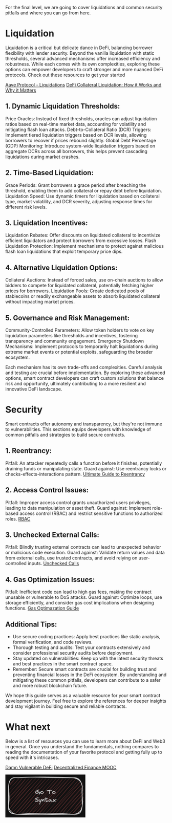 For the final level, we are going to cover liquidations and common security pitfalls and where you can go from here.

# Liquidation
Liquidation is a critical but delicate dance in DeFi, balancing borrower flexibility with lender security. Beyond the vanilla liquidation with static thresholds, several advanced mechanisms offer increased efficiency and robustness. While each comes with its own complexities, exploring these options can empower developers to craft stronger and more nuanced DeFi protocols. Check out these resources to get your started

[Aave Protocol - Liquidations](https://docs.aave.com/developers/guides/liquidations)
[DeFi Collateral Liquidation: How it Works and Why it Matters](https://medium.com/@Prolitus01/defi-collateral-liquidation-how-it-works-and-why-it-matters-637282cbaebb)

## 1. Dynamic Liquidation Thresholds:
Price Oracles: Instead of fixed thresholds, oracles can adjust liquidation ratios based on real-time market data, accounting for volatility and mitigating flash loan attacks.
Debt-to-Collateral Ratio (DCR) Triggers: Implement tiered liquidation triggers based on DCR levels, allowing borrowers to recover if prices rebound slightly.
Global Debt Percentage (GDP) Monitoring: Introduce system-wide liquidation triggers based on aggregate DCRs across all borrowers, this helps prevent cascading liquidations during market crashes.

## 2. Time-Based Liquidation:
Grace Periods: Grant borrowers a grace period after breaching the threshold, enabling them to add collateral or repay debt before liquidation.
Liquidation Speed: Use dynamic timers for liquidation based on collateral type, market volatility, and DCR severity, adjusting response times for different risk levels.

## 3. Liquidation Incentives:
Liquidation Rebates: Offer discounts on liquidated collateral to incentivize efficient liquidators and protect borrowers from excessive losses.
Flash Liquidation Protection: Implement mechanisms to protect against malicious flash loan liquidations that exploit temporary price dips.

## 4. Alternative Liquidation Options:
Collateral Auctions: Instead of forced sales, use on-chain auctions to allow bidders to compete for liquidated collateral, potentially fetching higher prices for borrowers.
Liquidation Pools: Create dedicated pools of stablecoins or readily exchangeable assets to absorb liquidated collateral without impacting market prices.

## 5. Governance and Risk Management:
Community-Controlled Parameters: Allow token holders to vote on key liquidation parameters like thresholds and incentives, fostering transparency and community engagement.
Emergency Shutdown Mechanisms: Implement protocols to temporarily halt liquidations during extreme market events or potential exploits, safeguarding the broader ecosystem.


Each mechanism has its own trade-offs and complexities. Careful analysis and testing are crucial before implementation. By exploring these advanced options, smart contract developers can craft custom solutions that balance risk and opportunity, ultimately contributing to a more resilient and innovative DeFi landscape.

# Security

Smart contracts offer autonomy and transparency, but they're not immune to vulnerabilities. This sections equips developers with knowledge of common pitfalls and strategies to build secure contracts.

## 1. Reentrancy:

Pitfall: An attacker repeatedly calls a function before it finishes, potentially draining funds or manipulating state.
Guard against: Use reentrancy locks or checks-effects-interactions pattern.
[Ultimate Guide to Reentrancy](https://medium.com/immunefi/the-ultimate-guide-to-reentrancy-19526f105ac)

## 2. Access Control Issues:

Pitfall: Improper access control grants unauthorized users privileges, leading to data manipulation or asset theft.
Guard against: Implement role-based access control (RBAC) and restrict sensitive functions to authorized roles.
[RBAC](https://docs.openzeppelin.com/contracts/3.x/access-control)

## 3. Unchecked External Calls:

Pitfall: Blindly trusting external contracts can lead to unexpected behavior or malicious code execution.
Guard against: Validate return values and data from external calls, use trusted contracts, and avoid relying on user-controlled inputs.
[Unchecked Calls](https://dev.to/kamilpolak/hack-solidity-unchecked-call-return-value-7og)

## 4. Gas Optimization Issues:

Pitfall: Inefficient code can lead to high gas fees, making the contract unusable or vulnerable to DoS attacks.
Guard against: Optimize loops, use storage efficiently, and consider gas cost implications when designing functions.
[Gas Optimazation Guide](https://marmooz.hashnode.dev/ultimate-guide-for-gas-optimization-on-ethereum)

## Additional Tips:

- Use secure coding practices: Apply best practices like static analysis, formal verification, and code reviews.
- Thorough testing and audits: Test your contracts extensively and consider professional security audits before deployment.
- Stay updated on vulnerabilities: Keep up with the latest security threats and best practices in the smart contract space.
- Remember: Secure smart contracts are crucial for building trust and preventing financial losses in the DeFi ecosystem. By understanding and mitigating these common pitfalls, developers can contribute to a safer and more robust blockchain future.

We hope this guide serves as a valuable resource for your smart contract development journey. Feel free to explore the references for deeper insights and stay vigilant in building secure and reliable contracts.

# What next
Below is a list of resources you can use to learn more about DeFi and Web3 in general. Once you understand the fundamentals, nothing compares to reading the documentation of your favorite protocol and getting fully up to speed with it's intricases.

[Damn Vulnerable DeFi](https://www.damnvulnerabledefi.xyz/)
[Decentralized Finance MOOC](https://defi-learning.org/f22)


[<img alt="start here" width="250px" src="../../images/syntax.png" />](./Syntax.md)
